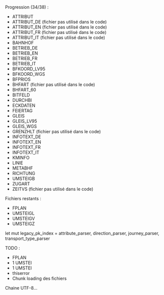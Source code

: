 Progression (34/38) :
* ATTRIBUT
* ATTRIBUT_DE (fichier pas utilisé dans le code)
* ATTRIBUT_EN (fichier pas utilisé dans le code)
* ATTRIBUT_FR (fichier pas utilisé dans le code)
* ATTRIBUT_IT (fichier pas utilisé dans le code)
* BAHNHOF
* BETRIEB_DE
* BETRIEB_EN
* BETRIEB_FR
* BETRIEB_IT
* BFKOORD_LV95
* BFKOORD_WGS
* BFPRIOS
* BHFART (fichier pas utilisé dans le code)
* BHFART_60
* BITFELD
* DURCHBI
* ECKDATEN
* FEIERTAG
* GLEIS
* GLEIS_LV95
* GLEIS_WGS
* GRENZHLT (fichier pas utilisé dans le code)
* INFOTEXT_DE
* INFOTEXT_EN
* INFOTEXT_FR
* INFOTEXT_IT
* KMINFO
* LINIE
* METABHF
* RICHTUNG
* UMSTEIGB
* ZUGART
* ZEITVS (fichier pas utilisé dans le code)

Fichiers restants :
* FPLAN
* UMSTEIGL
* UMSTEIGV
* UMSTEIGZ

let mut legacy_pk_index = attribute_parser, direction_parser, journey_parser, transport_type_parser

TODO :
* FPLAN
* 1 UMSTEI
* 1 UMSTEI
* thiserror
* Chunk loading des fichiers

Chaine UTF-8...

